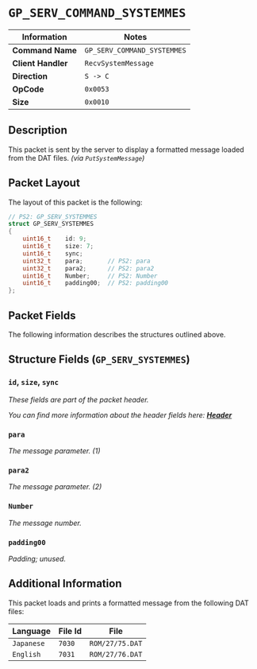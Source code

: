 # `GP_SERV_COMMAND_SYSTEMMES`

| Information               | Notes |
|---                        |---    |
| **Command Name**          | `GP_SERV_COMMAND_SYSTEMMES` |
| **Client Handler**        | `RecvSystemMessage` |
| **Direction**             | `S -> C` |
| **OpCode**                | `0x0053` |
| **Size**                  | `0x0010` |

## Description

This packet is sent by the server to display a formatted message loaded from the DAT files. _(via `PutSystemMessage`)_

## Packet Layout

The layout of this packet is the following:

```cpp
// PS2: GP_SERV_SYSTEMMES
struct GP_SERV_SYSTEMMES
{
    uint16_t    id: 9;
    uint16_t    size: 7;
    uint16_t    sync;
    uint32_t    para;       // PS2: para
    uint32_t    para2;      // PS2: para2
    uint16_t    Number;     // PS2: Number
    uint16_t    padding00;  // PS2: padding00
};
```

## Packet Fields

The following information describes the structures outlined above.

## Structure Fields (`GP_SERV_SYSTEMMES`)

### `id`, `size`, `sync`

_These fields are part of the packet header._

_You can find more information about the header fields here: [**Header**](/world/server/Header.md)_

### `para`

_The message parameter. (1)_

### `para2`

_The message parameter. (2)_

### `Number`

_The message number._

### `padding00`

_Padding; unused._

## Additional Information

This packet loads and prints a formatted message from the following DAT files:

| Language | File Id | File |
| --- | --- | --- |
| `Japanese` | `7030` | `ROM/27/75.DAT` |
| `English` | `7031` | `ROM/27/76.DAT` |
